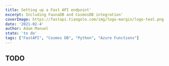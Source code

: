 ```yaml
---
title: Setting up a Fast API endpoint'
excerpt: Including FaunaDB and CosmosDB integration'
coverImage: https://fastapi.tiangolo.com/img/logo-margin/logo-teal.png
date: '2021-02-4'
author: Adam Manuel
state: 'to do'
tags: ["FastAPI", "Cosmos DB", "Python", "Azure Functions"]
---
```


## TODO
